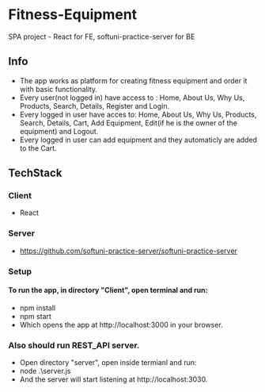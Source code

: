 # Fitness-Equipment

SPA project - React for FE, softuni-practice-server for BE

## Info

- The app works as platform for creating fitness equipment and order it with basic functionality.
- Every user(not logged in) have access to : Home, About Us, Why Us, Products, Search, Details, Register and Login.
- Every logged in user have acces to: Home, About Us, Why Us, Products, Search, Details, Cart, Add Equipment, Edit(if he is the owner of the equipment) and Logout.
- Every logged in user can add equipment and they automaticly are added to the Cart.

## TechStack

### Client

- React

### Server

- https://github.com/softuni-practice-server/softuni-practice-server

### Setup

#### To run the app, in directory "Client", open terminal and run:

- npm install
- npm start
- Which opens the app at http://localhost:3000 in your browser.

### Also should run REST_API server.

- Open directory "server", open inside termianl and run:
- node .\server.js
- And the server will start listening at http://localhost:3030.
